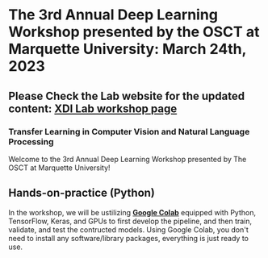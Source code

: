 # The 3rd Annual Deep Learning Workshop presented by the OSCT at Marquette University: March 24th, 2023

## Please Check the Lab website for the updated content: [<strong>XDI Lab workshop page</strong>](https://github.com/xdilab/OSCT_Marquette_workshop_2023) 

### Transfer Learning in Computer Vision and Natural Language Processing


Welcome to the 3rd Annual Deep Learning Workshop presented by The OSCT at Marquette University! 

##  Hands-on-practice (Python)
In the workshop, we will be ustilizing [<strong>Google Colab</strong>](https://colab.research.google.com/notebooks/welcome.ipynb) equipped with Python, TensorFlow, Keras, and GPUs to first develop the pipeline, and then train, validate, and test the contructed models. Using Google Colab, you don't need to install any software/library packages, everything is just ready to use.